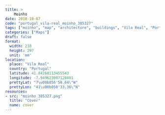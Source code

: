 ```yaml
---
title: > 
    Moinho
date: 2018-10-07
code: "portugal_vila-real_moinho_385327"
tags: ["moinho", "map", "architecture", "buildings", "Vila Real", "Portugal"]
categories: ["Maps"]
draft: false
format:
  width: 210
  height: 297
  unit: 'mm'
location:
  place: "Vila Real"
  country: "Portugal"
  latitude: 41.84260113455543
  longitude: -7.949623007128401
  prettyLat: "7\u00b056'58.64\"W"
  prettyLon: "41\u00b050'33.36\"N"
resources:
- src: "moinho_385327.png"
  title: "Cover"
  name: cover
---
```

